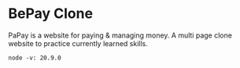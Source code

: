 # BePay Clone

PaPay is a website for paying & managing money.
A multi page clone website to practice currently learned skills.

`node -v: 20.9.0`

